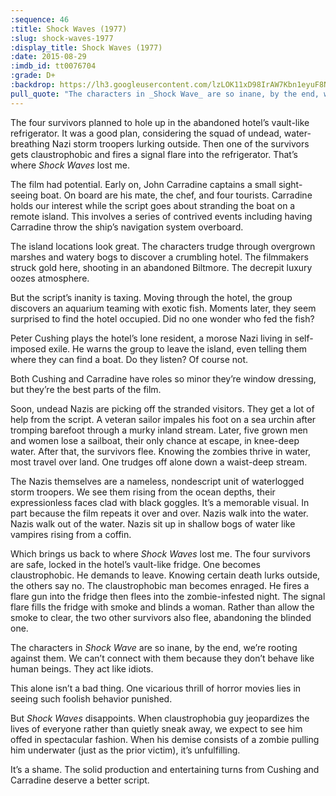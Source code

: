 ```yaml
---
:sequence: 46
:title: Shock Waves (1977)
:slug: shock-waves-1977
:display_title: Shock Waves (1977)
:date: 2015-08-29
:imdb_id: tt0076704
:grade: D+
:backdrop: https://lh3.googleusercontent.com/lzLOK11xD98IrAW7Kbn1eyuF8NFIwU6__3tRUlCA9F8=w1000-rj
pull_quote: "The characters in _Shock Wave_ are so inane, by the end, we’re rooting against them."
---
```

The four survivors planned to hole up in the abandoned hotel’s vault-like refrigerator. It was a good plan, considering the squad of undead, water-breathing Nazi storm troopers lurking outside. Then one of the survivors gets claustrophobic and fires a signal flare into the refrigerator. That’s where _Shock Waves_ lost me. 

The film had potential. Early on, John Carradine captains a small sight-seeing boat. On board are his mate, the chef, and four tourists. Carradine holds our interest while the script goes about stranding the boat on a remote island. This involves a series of contrived events including having Carradine throw the ship’s navigation system overboard.

The island locations look great. The characters trudge through overgrown marshes and watery bogs to discover a crumbling hotel. The filmmakers struck gold here, shooting in an abandoned Biltmore. The decrepit luxury oozes atmosphere. 

But the script’s inanity is taxing. Moving through the hotel, the group discovers an aquarium teaming with exotic fish. Moments later, they seem surprised to find the hotel occupied. Did no one wonder who fed the fish? 

Peter Cushing plays the hotel’s lone resident, a morose Nazi living in self-imposed exile. He warns the group to leave the island, even telling them where they can find a boat. Do they listen? Of course not. 

Both Cushing and Carradine have roles so minor they’re window dressing, but they’re the best parts of the film.

Soon, undead Nazis are picking off the stranded visitors. They get a lot of help from the script. A veteran sailor impales his foot on a sea urchin after tromping barefoot through a murky inland stream. Later, five grown men and women lose a sailboat, their only chance at escape, in knee-deep water. After that, the survivors flee. Knowing the zombies thrive in water, most travel over land. One trudges off alone down a waist-deep stream.

The Nazis themselves are a nameless, nondescript unit of waterlogged storm troopers. We see them rising from the ocean depths, their expressionless faces clad with black goggles. It’s a memorable visual. In part because the film repeats it over and over. Nazis walk into the water. Nazis walk out of the water. Nazis sit up in shallow bogs of water like vampires rising from a coffin.

Which brings us back to where _Shock Waves_ lost me. The four survivors are safe, locked in the hotel’s vault-like fridge. One becomes claustrophobic. He demands to leave. Knowing certain death lurks outside, the others say no. The claustrophobic man becomes enraged. He fires a flare gun into the fridge then flees into the zombie-infested night. The signal flare fills the fridge with smoke and blinds a woman. Rather than allow the smoke to clear, the two other survivors also flee, abandoning the blinded one.

The characters in _Shock Wave_ are so inane, by the end, we’re rooting against them. We can’t connect with them because they don’t behave like human beings. They act like idiots.

This alone isn’t a bad thing. One vicarious thrill of horror movies lies in seeing such foolish behavior punished. 

But _Shock Waves_ disappoints. When claustrophobia guy jeopardizes the lives of everyone rather than quietly sneak away, we expect to see him offed in spectacular fashion. When his demise consists of a zombie pulling him underwater (just as the prior victim), it’s unfulfilling.

It’s a shame. The solid production and entertaining turns from Cushing and Carradine deserve a better script.